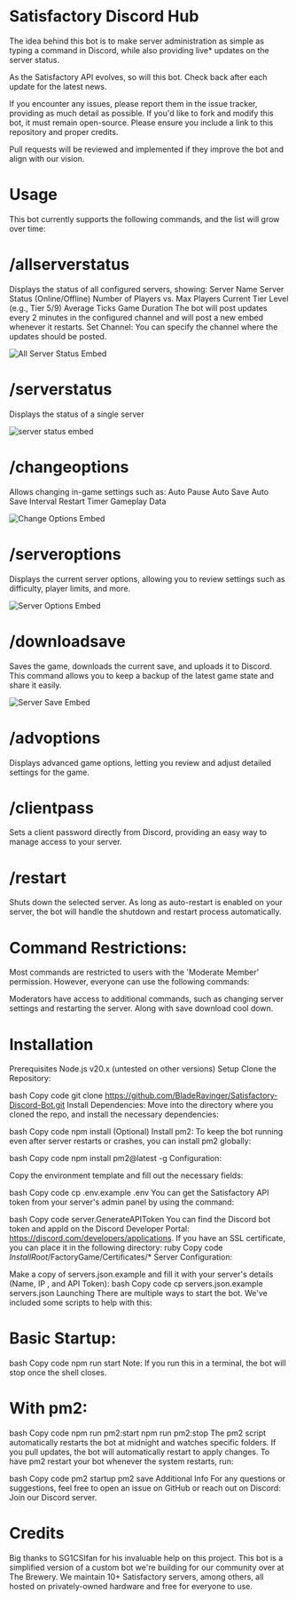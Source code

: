 # Satisfactory Discord Hub
The idea behind this bot is to make server administration as simple as typing a command in Discord, while also providing live* updates on the server status.

As the Satisfactory API evolves, so will this bot. Check back after each update for the latest news.

If you encounter any issues, please report them in the issue tracker, providing as much detail as possible. If you'd like to fork and modify this bot, it must remain open-source. Please ensure you include a link to this repository and proper credits.

Pull requests will be reviewed and implemented if they improve the bot and align with our vision.

# Usage
This bot currently supports the following commands, and the list will grow over time:

# /allserverstatus
Displays the status of all configured servers, showing:
Server Name
Server Status (Online/Offline)
Number of Players vs. Max Players
Current Tier Level (e.g., Tier 5/9)
Average Ticks
Game Duration
The bot will post updates every 2 minutes in the configured channel and will post a new embed whenever it restarts.
Set Channel: You can specify the channel where the updates should be posted.

![All Server Status Embed](https://drive.google.com/uc?export=view&id=19sLsyWcBvgBml26BR9pAVTqBkm6ip0M_)

# /serverstatus
Displays the status of a single server

![server status embed](https://drive.google.com/uc?export=view&id=1ynEMJJGz2zfEWO3mU27kEVu26OTAN41Q)

# /changeoptions
Allows changing in-game settings such as:
Auto Pause
Auto Save
Auto Save Interval
Restart Timer
Gameplay Data

![Change Options Embed](https://drive.google.com/uc?export=view&id=1FybWtFRjjDlBxOOQ2gnBnSWCgauDHp14)

# /serveroptions
Displays the current server options, allowing you to review settings such as difficulty, player limits, and more.

![Server Options Embed](https://drive.google.com/uc?export=view&id=171-56qrpt4tbQr07D96BOJq-a-Kq2n9Q)

# /downloadsave
Saves the game, downloads the current save, and uploads it to Discord. This command allows you to keep a backup of the latest game state and share it easily.

![Server Save Embed](https://drive.google.com/uc?export=view&id=1P7TIZc0rQL69dFznQsn7rU-BOJWoqP8P)

# /advoptions
Displays advanced game options, letting you review and adjust detailed settings for the game.

# /clientpass
Sets a client password directly from Discord, providing an easy way to manage access to your server.

# /restart
Shuts down the selected server. As long as auto-restart is enabled on your server, the bot will handle the shutdown and restart process automatically.

# Command Restrictions:
Most commands are restricted to users with the 'Moderate Member' permission. However, everyone can use the following commands:

Moderators have access to additional commands, such as changing server settings and restarting the server. Along with save download cool down.

# Installation
Prerequisites
Node.js v20.x (untested on other versions)
Setup
Clone the Repository:

bash
Copy code
git clone https://github.com/BladeRavinger/Satisfactory-Discord-Bot.git
Install Dependencies: Move into the directory where you cloned the repo, and install the necessary dependencies:

bash
Copy code
npm install
(Optional) Install pm2: To keep the bot running even after server restarts or crashes, you can install pm2 globally:

bash
Copy code
npm install pm2@latest -g
Configuration:

Copy the environment template and fill out the necessary fields:

bash
Copy code
cp .env.example .env
You can get the Satisfactory API token from your server's admin panel by using the command:

bash
Copy code
server.GenerateAPIToken
You can find the Discord bot token and appId on the Discord Developer Portal: https://discord.com/developers/applications.
If you have an SSL certificate, you can place it in the following directory:
ruby
Copy code
$InstallRoot$/FactoryGame/Certificates/*
Server Configuration:

Make a copy of servers.json.example and fill it with your server's details (Name, IP
, and API Token):
bash
Copy code
cp servers.json.example servers.json
Launching
There are multiple ways to start the bot. We've included some scripts to help with this:

# Basic Startup:

bash
Copy code
npm run start
Note: If you run this in a terminal, the bot will stop once the shell closes.

# With pm2:

bash
Copy code
npm run pm2:start
npm run pm2:stop
The pm2 script automatically restarts the bot at midnight and watches specific folders. If you pull updates, the bot will automatically restart to apply changes.
To have pm2 restart your bot whenever the system restarts, run:

bash
Copy code
pm2 startup
pm2 save
Additional Info
For any questions or suggestions, feel free to open an issue on GitHub or reach out on Discord: Join our Discord server.

# Credits
Big thanks to SG1CSIfan for his invaluable help on this project. This bot is a simplified version of a custom bot we're building for our community over at The Brewery. We maintain 10+ Satisfactory servers, among others, all hosted on privately-owned hardware and free for everyone to use.
